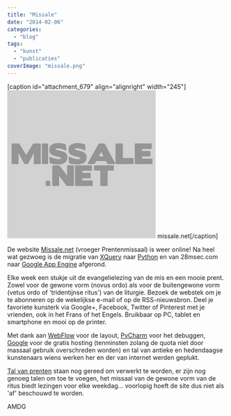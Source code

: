 ```yaml
---
title: "Missale"
date: "2014-02-06"
categories: 
  - "blog"
tags: 
  - "kunst"
  - "publicaties"
coverImage: "missale.png"
---
```


\[caption id="attachment\_679" align="alignright" width="245"\]![screenshot van missale.net](images/missale.png) missale.net\[/caption\]

De website [Missale.net](http://www.missale.net/nl) (vroeger Prentenmissaal) is weer online! Na heel wat gezwoeg is de migratie van [XQuery](http://www.w3.org/TR/xquery-30/) naar [Python](http://www.python.org/) en van 28msec.com naar [Google App Engine](https://developers.google.com/appengine/?csw=1) afgerond.

Elke week een stukje uit de evangelielezing van de mis en een mooie prent. Zowel voor de gewone vorm (novus ordo) als voor de buitengewone vorm (vetus ordo of 'tridentijnse ritus') van de liturgie. Bezoek de webstek om je te abonneren op de wekelijkse e-mail of op de RSS-nieuwsbron. Deel je favoriete kunsterk via Google+, Facebook, Twitter of Pinterest met je vrienden, ook in het Frans of het Engels. Bruikbaar op PC, tablet en smartphone en mooi op de printer.

Met dank aan [WebFlow](https://webflow.com/) voor de layout, [PyCharm](http://www.jetbrains.com/pycharm/) voor het debuggen, [Google](https://developers.google.com/appengine/) voor de gratis hosting (tenminsten zolang de quota niet door massaal gebruik overschreden worden) en tal van antieke en hedendaagse kunstenaars wiens werken her en der van internet werden geplukt.

[Tal van prenten](http://www.pinterest.com/vicmortelmans/missale/) staan nog gereed om verwerkt te worden, er zijn nog genoeg talen om toe te voegen, het missaal van de gewone vorm van de ritus biedt lezingen voor elke weekdag… voorlopig hoeft de site dus niet als 'af' beschouwd te worden.

AMDG
